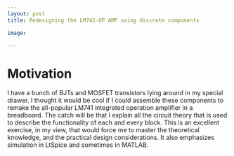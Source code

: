 ```yaml
---
layout: post
title: Redesigning the LM741-OP AMP using discrete components

image: 

---
```


# Motivation

I have a bunch of BJTs and MOSFET transistors lying around in my special drawer. I thought it would be cool if I could assemble these components to remake the all-popular LM741 integrated operation amplifier in a breadboard. The catch will 
be that I explain all the circuit theory that is used to describe the functionality of each and every block. This is an excellent exercise, in my view, that would 
force me to master the theoretical knowledge, and the practical design considerations. It also emphasizes simulation in LtSpice and sometimes in MATLAB. 
